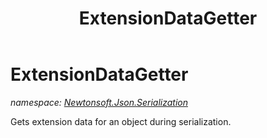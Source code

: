 ﻿---
title: ExtensionDataGetter
---

# ExtensionDataGetter
_namespace: [Newtonsoft.Json.Serialization](N-Newtonsoft.Json.Serialization.html)_

Gets extension data for an object during serialization.




